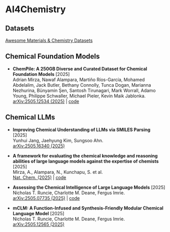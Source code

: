 # AI4Chemistry



## Datasets

[Awesome Materials & Chemistry Datasets](https://github.com/blaiszik/awesome-matchem-datasets)




 ## Chemical Foundation Models

* **ChemPile: A 250GB Diverse and Curated Dataset for Chemical Foundation Models** [2025]  
Adrian Mirza, Nawaf Alampara, Martiño Ríos-García, Mohamed Abdelalim, Jack Butler, Bethany Connolly, Tunca Dogan, Marianna Nezhurina, Bünyamin Şen, Santosh Tirunagari, Mark Worrall, Adamo Young, Philippe Schwaller, Michael Pieler, Kevin Maik Jablonka.  
[arXiv:2505.12534 (2025)](https://doi.org/10.48550/arXiv.2505.12534) |  [code](https://huggingface.co/datasets/jablonkagroup/chempile-code)




## Chemical LLMs




* **Improving Chemical Understanding of LLMs via SMILES Parsing** [2025]  
Yunhui Jang, Jaehyung Kim, Sungsoo Ahn.  
[arXiv:2505.16340 (2025)](https://doi.org/10.48550/arXiv.2505.16340)  

* **A framework for evaluating the chemical knowledge and reasoning abilities of large language models against the expertise of chemists** [2025]  
Mirza, A., Alampara, N., Kunchapu, S. et al.  
[Nat. Chem. (2025)](https://doi.org/10.1038/s41557-025-01815-x) |  [code](https://github.com/lamalab-org/chembench)  

* **Assessing the Chemical Intelligence of Large Language Models** [2025]  
Nicholas T. Runcie, Charlotte M. Deane, Fergus Imrie.  
[arXiv:2505.07735 (2025)](https://doi.org/10.48550/arXiv.2505.07735) |  [code](https://github.com/oxpig/ChemIQ)  

* **mCLM: A Function-Infused and Synthesis-Friendly Modular Chemical Language Model** [2025]  
Nicholas T. Runcie, Charlotte M. Deane, Fergus Imrie.  
[arXiv:2505.12565 (2025)](https://doi.org/10.48550/arXiv.2505.12565)  







